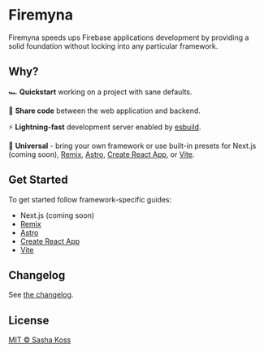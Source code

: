 # Firemyna

Firemyna speeds ups Firebase applications development by providing a solid foundation without locking into any particular framework.

## Why?

🏎️ **Quickstart** working on a project with sane defaults.

🤝 **Share code** between the web application and backend.

⚡️ **Lightning-fast** development server enabled by [esbuild](https://esbuild.github.io/).

🌈 **Universal** - bring your own framework or use built-in presets for Next.js (coming soon), [Remix](./examples/remix/README.md), [Astro](./examples/astro/README.md), [Create React App](./examples/create-react-app/README.md), or [Vite](./examples/vite/README.md).

## Get Started

To get started follow framework-specific guides:

- Next.js (coming soon)
- [Remix](./examples/remix/README.md)
- [Astro](./examples/astro/README.md)
- [Create React App](./examples/create-react-app/README.md)
- [Vite](./examples/vite/README.md)

## Changelog

See [the changelog](./CHANGELOG.md).

## License

[MIT © Sasha Koss](https://kossnocorp.mit-license.org/)
